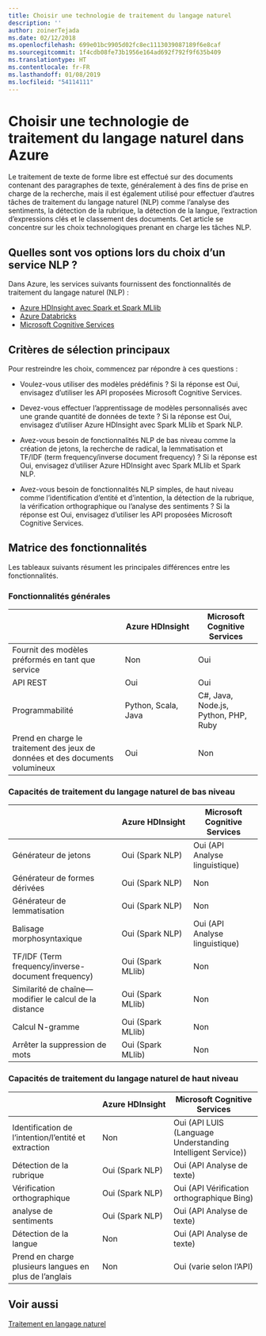 ```yaml
---
title: Choisir une technologie de traitement du langage naturel
description: ''
author: zoinerTejada
ms.date: 02/12/2018
ms.openlocfilehash: 699e01bc9905d02fc8ec1113039087189f6e8caf
ms.sourcegitcommit: 1f4cdb08fe73b1956e164ad692f792f9f635b409
ms.translationtype: HT
ms.contentlocale: fr-FR
ms.lasthandoff: 01/08/2019
ms.locfileid: "54114111"
---
```

# <a name="choosing-a-natural-language-processing-technology-in-azure"></a>Choisir une technologie de traitement du langage naturel dans Azure

Le traitement de texte de forme libre est effectué sur des documents contenant des paragraphes de texte, généralement à des fins de prise en charge de la recherche, mais il est également utilisé pour effectuer d’autres tâches de traitement du langage naturel (NLP) comme l’analyse des sentiments, la détection de la rubrique, la détection de la langue, l’extraction d’expressions clés et le classement des documents. Cet article se concentre sur les choix technologiques prenant en charge les tâches NLP.

<!-- markdownlint-disable MD026 -->

## <a name="what-are-your-options-when-choosing-an-nlp-service"></a>Quelles sont vos options lors du choix d’un service NLP ?

<!-- markdownlint-enable MD026 -->

Dans Azure, les services suivants fournissent des fonctionnalités de traitement du langage naturel (NLP) :

- [Azure HDInsight avec Spark et Spark MLlib](/azure/hdinsight/spark/apache-spark-overview)
- [Azure Databricks](/azure/azure-databricks/what-is-azure-databricks)
- [Microsoft Cognitive Services](/azure/cognitive-services/welcome)

## <a name="key-selection-criteria"></a>Critères de sélection principaux

Pour restreindre les choix, commencez par répondre à ces questions :

- Voulez-vous utiliser des modèles prédéfinis ? Si la réponse est Oui, envisagez d’utiliser les API proposées Microsoft Cognitive Services.

- Devez-vous effectuer l’apprentissage de modèles personnalisés avec une grande quantité de données de texte ? Si la réponse est Oui, envisagez d’utiliser Azure HDInsight avec Spark MLlib et Spark NLP.

- Avez-vous besoin de fonctionnalités NLP de bas niveau comme la création de jetons, la recherche de radical, la lemmatisation et TF/IDF (term frequency/inverse document frequency) ? Si la réponse est Oui, envisagez d’utiliser Azure HDInsight avec Spark MLlib et Spark NLP.

- Avez-vous besoin de fonctionnalités NLP simples, de haut niveau comme l’identification d’entité et d’intention, la détection de la rubrique, la vérification orthographique ou l’analyse des sentiments ? Si la réponse est Oui, envisagez d’utiliser les API proposées Microsoft Cognitive Services.

## <a name="capability-matrix"></a>Matrice des fonctionnalités

Les tableaux suivants résument les principales différences entre les fonctionnalités.

### <a name="general-capabilities"></a>Fonctionnalités générales

| | Azure HDInsight | Microsoft Cognitive Services |
| --- | --- | --- |
| Fournit des modèles préformés en tant que service | Non  | Oui |
| API REST | Oui | Oui |
| Programmabilité | Python, Scala, Java | C#, Java, Node.js, Python, PHP, Ruby |
| Prend en charge le traitement des jeux de données et des documents volumineux | Oui | Non  |

### <a name="low-level-natural-language-processing-capabilities"></a>Capacités de traitement du langage naturel de bas niveau

| | Azure HDInsight | Microsoft Cognitive Services |  
| --- | --- | --- |
| Générateur de jetons | Oui (Spark NLP) | Oui (API Analyse linguistique) |
| Générateur de formes dérivées | Oui (Spark NLP) | Non  |
| Générateur de lemmatisation | Oui (Spark NLP) | Non  |
| Balisage morphosyntaxique | Oui (Spark NLP) | Oui (API Analyse linguistique) |
| TF/IDF (Term frequency/inverse-document frequency) | Oui (Spark MLlib) | Non  |
| Similarité de chaîne&mdash;modifier le calcul de la distance | Oui (Spark MLlib) | Non  |
| Calcul N-gramme | Oui (Spark MLlib) | Non  |
| Arrêter la suppression de mots | Oui (Spark MLlib) | Non  |

### <a name="high-level-natural-language-processing-capabilities"></a>Capacités de traitement du langage naturel de haut niveau

| | Azure HDInsight | Microsoft Cognitive Services |
| --- | --- | --- |
| Identification de l’intention/l’entité et extraction | Non  | Oui (API LUIS (Language Understanding Intelligent Service)) |
| Détection de la rubrique | Oui (Spark NLP) | Oui (API Analyse de texte) |
| Vérification orthographique | Oui (Spark NLP) | Oui (API Vérification orthographique Bing) |
| analyse de sentiments | Oui (Spark NLP) | Oui (API Analyse de texte) |
| Détection de la langue | Non  | Oui (API Analyse de texte) |
| Prend en charge plusieurs langues en plus de l’anglais | Non  | Oui (varie selon l’API) |

## <a name="see-also"></a>Voir aussi

[Traitement en langage naturel](../scenarios/natural-language-processing.md)
